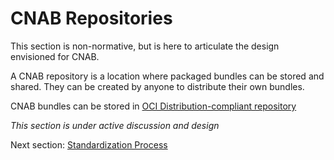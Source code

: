 # CNAB Repositories

This section is non-normative, but is here to articulate the design envisioned for CNAB.

A CNAB repository is a location where packaged bundles can be stored and shared. They can be created by anyone to distribute their own bundles.

CNAB bundles can be stored in [OCI Distribution-compliant repository](https://github.com/opencontainers/distribution-spec/blob/master/spec.md)

_This section is under active discussion and design_


Next section: [Standardization Process](901-process.md)
